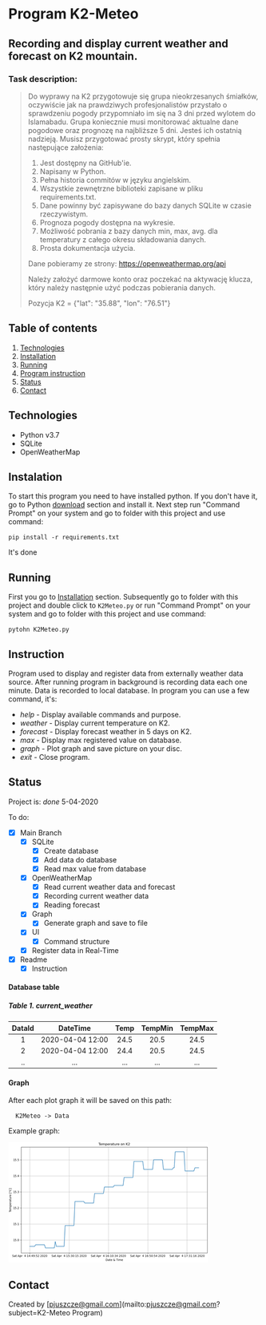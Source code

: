 # Program K2-Meteo

## Recording and display current weather and forecast on K2 mountain. 

### Task description:
>Do wyprawy na K2 przygotowuje się grupa nieokrzesanych śmiałków, oczywiście jak na prawdziwych profesjonalistów przystało o sprawdzeniu pogody przypomniało im się na 3 dni przed wylotem do Islamabadu.
>Grupa koniecznie musi monitorować aktualne dane pogodowe oraz prognozę na najbliższe 5 dni.
>Jesteś ich ostatnią nadzieją. Musisz przygotować prosty skrypt, który spełnia następujące założenia:
>
>1. Jest dostępny na GitHub'ie.
>2. Napisany w Python.
>4. Pełna historia commitów w języku angielskim.
>5. Wszystkie zewnętrzne biblioteki zapisane w pliku requirements.txt.
>6. Dane powinny być zapisywane do bazy danych SQLite w czasie rzeczywistym.
>7. Prognoza pogody dostępna na wykresie.
>8. Możliwość pobrania z bazy danych min, max, avg. dla temperatury z całego okresu składowania danych.
>9. Prosta dokumentacja użycia.
>
>Dane pobieramy ze strony:
>https://openweathermap.org/api
>
>Należy założyć darmowe konto oraz poczekać na aktywację klucza, który należy następnie użyć podczas pobierania danych.
>
>Pozycja K2 = {"lat": "35.88", "lon": "76.51"}
>
## Table of contents

1. [Technologies](#technologies)
2. [Installation](#installation)
3. [Running](#running)
4. [Program instruction](#instruction)
2. [Status](#status)
3. [Contact](#contact)

## Technologies

- Python v3.7
- SQLite
- OpenWeatherMap

## Instalation

To start this program you need to have installed python. If you don't have it, go to Python [download](https://www.python.org/downloads/) section and install it.
Next step run "Command Prompt" on your system and go to folder with this project and use command:

    pip install -r requirements.txt

It's done

## Running
First you go to [Installation](#installation) section. Subsequently go to folder with this project and double click to `K2Meteo.py` or 
run "Command Prompt" on your system and go to folder with this project and use command:

    pytohn K2Meteo.py
    

## Instruction

Program used to display and register data from externally weather data source. After running program in background is recording data each one minute. Data is recorded to local database.
In program you can use a few command, it's:

 - _help_ - Display available commands and purpose.
 - _weather_ - Display current temperature on K2.
 - _forecast_ - Display forecast weather in 5 days on K2.
 - _max_ - Display max registered value on database.
 - _graph_ - Plot graph and save picture on your disc.
 - _exit_ - Close program.

## Status
Project is: _done_ 5-04-2020

To do:
 - [x] Main Branch
    - [x] SQLite
        - [x] Create database
        - [x] Add data do database
        - [x] Read max value from database
    - [x] OpenWeatherMap
        - [x] Read current weather data and forecast
        - [x] Recording current weather data   
        - [x] Reading forecast 
    - [x] Graph
        - [X] Generate graph and save to file
    - [x] UI 
        - [x] Command structure
    - [x] Register data in Real-Time
 - [x] Readme
    - [x] Instruction
   
#### Database table

##### Table 1. current_weather

| DataId | DateTime         | Temp | TempMin | TempMax |
| :---:  |:---:             |:---: |:---:    |:---:    |
| 1      | 2020-04-04 12:00 | 24.5 |  20.5   | 24.5    |
| 2      | 2020-04-04 12:00 | 24.4 |  20.5   | 24.5    |
| ..     | ...              | ...  |  ...    | ...     |
   
#### Graph

After each plot graph it will be saved on this path:
      
      K2Meteo -> Data
 
Example graph:

![](img/Graph_example.png)
 
## Contact
Created by [pjuszcze@gmail.com](mailto:pjuszcze@gmail.com?subject=K2-Meteo Program)